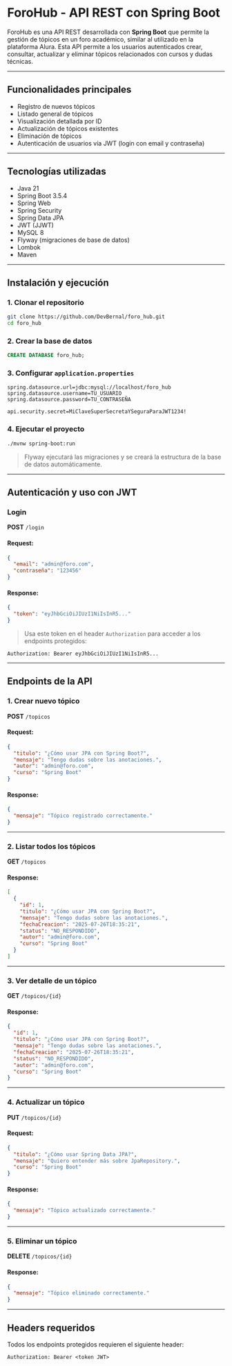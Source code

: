 # ForoHub - API REST con Spring Boot

ForoHub es una API REST desarrollada con **Spring Boot** que permite la gestión de tópicos en un foro académico, similar al utilizado en la plataforma Alura. Esta API permite a los usuarios autenticados crear, consultar, actualizar y eliminar tópicos relacionados con cursos y dudas técnicas.

---

## Funcionalidades principales

- Registro de nuevos tópicos  
- Listado general de tópicos  
- Visualización detallada por ID  
- Actualización de tópicos existentes  
- Eliminación de tópicos  
- Autenticación de usuarios vía JWT (login con email y contraseña)

---

## Tecnologías utilizadas

- Java 21  
- Spring Boot 3.5.4  
- Spring Web  
- Spring Security  
- Spring Data JPA  
- JWT (JJWT)  
- MySQL 8  
- Flyway (migraciones de base de datos)  
- Lombok  
- Maven  

---

## Instalación y ejecución

### 1. Clonar el repositorio

```bash
git clone https://github.com/DevBernal/foro_hub.git
cd foro_hub
```

### 2. Crear la base de datos

```sql
CREATE DATABASE foro_hub;
```

### 3. Configurar `application.properties`

```properties
spring.datasource.url=jdbc:mysql://localhost/foro_hub
spring.datasource.username=TU_USUARIO
spring.datasource.password=TU_CONTRASEÑA

api.security.secret=MiClaveSuperSecretaYSeguraParaJWT1234!
```

### 4. Ejecutar el proyecto

```bash
./mvnw spring-boot:run
```

> Flyway ejecutará las migraciones y se creará la estructura de la base de datos automáticamente.

---

## Autenticación y uso con JWT

### Login

**POST** `/login`

#### Request:

```json
{
  "email": "admin@foro.com",
  "contraseña": "123456"
}
```

#### Response:

```json
{
  "token": "eyJhbGciOiJIUzI1NiIsInR5..."
}
```

> Usa este token en el header `Authorization` para acceder a los endpoints protegidos:

```
Authorization: Bearer eyJhbGciOiJIUzI1NiIsInR5...
```

---

## Endpoints de la API

### 1. Crear nuevo tópico

**POST** `/topicos`

#### Request:

```json
{
  "titulo": "¿Cómo usar JPA con Spring Boot?",
  "mensaje": "Tengo dudas sobre las anotaciones.",
  "autor": "admin@foro.com",
  "curso": "Spring Boot"
}
```

#### Response:

```json
{
  "mensaje": "Tópico registrado correctamente."
}
```

---

### 2. Listar todos los tópicos

**GET** `/topicos`

#### Response:

```json
[
  {
    "id": 1,
    "titulo": "¿Cómo usar JPA con Spring Boot?",
    "mensaje": "Tengo dudas sobre las anotaciones.",
    "fechaCreacion": "2025-07-26T18:35:21",
    "status": "NO_RESPONDIDO",
    "autor": "admin@foro.com",
    "curso": "Spring Boot"
  }
]
```

---

### 3. Ver detalle de un tópico

**GET** `/topicos/{id}`

#### Response:

```json
{
  "id": 1,
  "titulo": "¿Cómo usar JPA con Spring Boot?",
  "mensaje": "Tengo dudas sobre las anotaciones.",
  "fechaCreacion": "2025-07-26T18:35:21",
  "status": "NO_RESPONDIDO",
  "autor": "admin@foro.com",
  "curso": "Spring Boot"
}
```

---

### 4. Actualizar un tópico

**PUT** `/topicos/{id}`

#### Request:

```json
{
  "titulo": "¿Cómo usar Spring Data JPA?",
  "mensaje": "Quiero entender más sobre JpaRepository.",
  "curso": "Spring Boot"
}
```

#### Response:

```json
{
  "mensaje": "Tópico actualizado correctamente."
}
```

---

### 5. Eliminar un tópico

**DELETE** `/topicos/{id}`

#### Response:

```json
{
  "mensaje": "Tópico eliminado correctamente."
}
```

---

## Headers requeridos

Todos los endpoints protegidos requieren el siguiente header:

```
Authorization: Bearer <token JWT>
```
